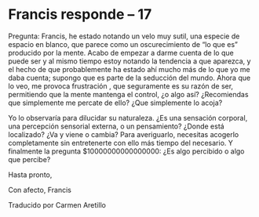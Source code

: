 # Francis responde – 17

Pregunta: Francis, he estado notando un velo muy sutil, una especie de espacio en blanco, que parece como un oscurecimiento de “lo que es” producido por la mente. Acabo de empezar a darme cuenta de lo que puede ser y al mismo tiempo estoy notando la tendencia a que aparezca, y el hecho de que probablemente ha estado ahí mucho más de lo que yo me daba cuenta; supongo que es parte de la seducción del mundo. Ahora que lo veo, me provoca frustración , que seguramente es su razón de ser, permitiendo que la mente mantenga el control, ¿o algo así? ¿Recomiendas que simplemente me percate de ello? ¿Que simplemente lo acoja?

Yo lo observaría para dilucidar su naturaleza. ¿Es una sensación corporal, una percepción sensorial externa, o un pensamiento? ¿Donde está localizado? ¿Va y viene o cambia? Para averiguarlo, necesitas acogerlo completamente sin entretenerte con ello más tiempo del necesario. Y finalmente la pregunta $10000000000000000: ¿Es algo percibido o algo que percibe?

Hasta pronto,

Con afecto, Francis

Traducido por Carmen Aretillo


